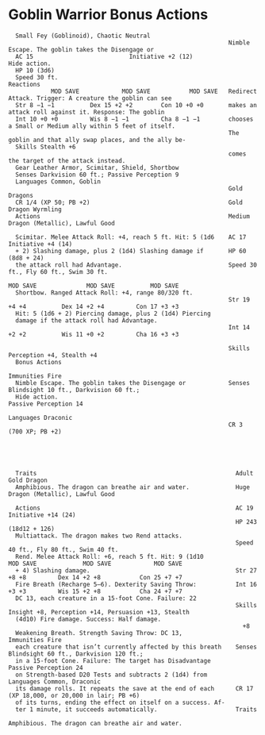 # Goblin Warrior                                              Bonus Actions

      Small Fey (Goblinoid), Chaotic Neutral
                                                                  Nimble Escape. The goblin takes the Disengage or
      AC 15                           Initiative +2 (12)                Hide action.
      HP 10 (3d6)
      Speed 30 ft.                                                Reactions
                MOD SAVE            MOD SAVE           MOD SAVE   Redirect Attack. Trigger: A creature the goblin can see
      Str 8 −1 −1          Dex 15 +2 +2        Con 10 +0 +0       makes an attack roll against it. Response: The goblin
      Int 10 +0 +0         Wis 8 −1 −1         Cha 8 −1 −1        chooses a Small or Medium ally within 5 feet of itself.
                                                                  The goblin and that ally swap places, and the ally be-
      Skills Stealth +6
                                                                  comes the target of the attack instead.
      Gear Leather Armor, Scimitar, Shield, Shortbow
      Senses Darkvision 60 ft.; Passive Perception 9
      Languages Common, Goblin
                                                                  Gold Dragons
      CR 1/4 (XP 50; PB +2)                                       Gold Dragon Wyrmling
      Actions                                                     Medium Dragon (Metallic), Lawful Good

      Scimitar. Melee Attack Roll: +4, reach 5 ft. Hit: 5 (1d6    AC 17                              Initiative +4 (14)
      + 2) Slashing damage, plus 2 (1d4) Slashing damage if       HP 60 (8d8 + 24)
      the attack roll had Advantage.                              Speed 30 ft., Fly 60 ft., Swim 30 ft.
                                                                            MOD SAVE              MOD SAVE          MOD SAVE
      Shortbow. Ranged Attack Roll: +4, range 80/320 ft.
                                                                  Str 19 +4 +4          Dex 14 +2 +4         Con 17 +3 +3
      Hit: 5 (1d6 + 2) Piercing damage, plus 2 (1d4) Piercing
      damage if the attack roll had Advantage.
                                                                  Int 14 +2 +2          Wis 11 +0 +2         Cha 16 +3 +3

                                                                  Skills Perception +4, Stealth +4
      Bonus Actions
                                                                  Immunities Fire
      Nimble Escape. The goblin takes the Disengage or            Senses Blindsight 10 ft., Darkvision 60 ft.;
      Hide action.                                                  Passive Perception 14
                                                                  Languages Draconic
                                                                  CR 3 (700 XP; PB +2)





      Traits                                                        Adult Gold Dragon
      Amphibious. The dragon can breathe air and water.             Huge Dragon (Metallic), Lawful Good

      Actions                                                       AC 19                 Initiative +14 (24)
                                                                    HP 243 (18d12 + 126)
      Multiattack. The dragon makes two Rend attacks.
                                                                    Speed 40 ft., Fly 80 ft., Swim 40 ft.
      Rend. Melee Attack Roll: +6, reach 5 ft. Hit: 9 (1d10                   MOD SAVE             MOD SAVE            MOD SAVE
      + 4) Slashing damage.                                         Str 27 +8 +8         Dex 14 +2 +8           Con 25 +7 +7
      Fire Breath (Recharge 5–6). Dexterity Saving Throw:           Int 16 +3 +3         Wis 15 +2 +8           Cha 24 +7 +7
      DC 13, each creature in a 15-foot Cone. Failure: 22
                                                                    Skills Insight +8, Perception +14, Persuasion +13, Stealth
      (4d10) Fire damage. Success: Half damage.
                                                                      +8
      Weakening Breath. Strength Saving Throw: DC 13,               Immunities Fire
      each creature that isn’t currently affected by this breath    Senses Blindsight 60 ft., Darkvision 120 ft.;
      in a 15-foot Cone. Failure: The target has Disadvantage         Passive Perception 24
      on Strength-based D20 Tests and subtracts 2 (1d4) from        Languages Common, Draconic
      its damage rolls. It repeats the save at the end of each      CR 17 (XP 18,000, or 20,000 in lair; PB +6)
      of its turns, ending the effect on itself on a success. Af-
      ter 1 minute, it succeeds automatically.                      Traits
                                                                    Amphibious. The dragon can breathe air and water.
